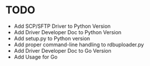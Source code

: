 # TODO

* Add SCP/SFTP Driver to Python Version
* Add Driver Developer Doc to Python Version
* Add setup.py to Python version
* Add proper command-line handling to rdbuploader.py
* Add Driver Developer Doc to Go Version
* Add Usage for Go
